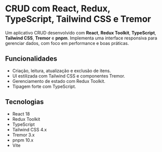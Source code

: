 # CRUD com React, Redux, TypeScript, Tailwind CSS e Tremor

Um aplicativo CRUD desenvolvido com **React**, **Redux Toolkit**, **TypeScript**, **Tailwind CSS**, **Tremor** e **pnpm**. Implementa uma interface responsiva para gerenciar dados, com foco em performance e boas práticas.

## Funcionalidades

- Criação, leitura, atualização e exclusão de itens.
- UI estilizada com Tailwind CSS e componentes Tremor.
- Gerenciamento de estado com Redux Toolkit.
- Tipagem forte com TypeScript.

## Tecnologias

- React 18
- Redux Toolkit
- TypeScript
- Tailwind CSS 4.x
- Tremor 3.x
- pnpm 10.x
- Vite
